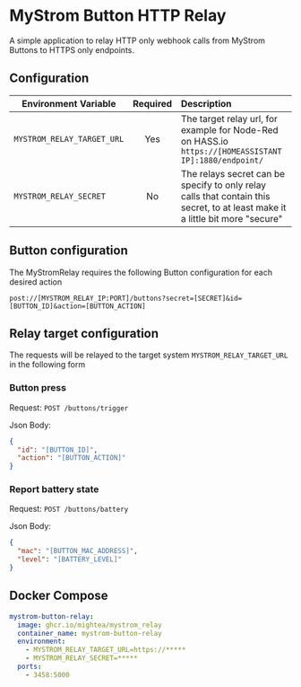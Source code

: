 # MyStrom Button HTTP Relay

A simple application to relay HTTP only webhook calls from MyStrom Buttons to HTTPS only endpoints.

## Configuration

| Environment Variable       | Required | Description                                                                                                                   |
| -------------------------- | :------: | :---------------------------------------------------------------------------------------------------------------------------- |
| `MYSTROM_RELAY_TARGET_URL` |   Yes    | The target relay url, for example for Node-Red on HASS.io `https://[HOMEASSISTANT IP]:1880/endpoint/`                         |
| `MYSTROM_RELAY_SECRET`     |    No    | The relays secret can be specify to only relay calls that contain this secret, to at least make it a little bit more "secure" |

## Button configuration

The MyStromRelay requires the following Button configuration for each desired action

```
post://[MYSTROM_RELAY_IP:PORT]/buttons?secret=[SECRET]&id=[BUTTON_ID]&action=[BUTTON_ACTION]
```

## Relay target configuration

The requests will be relayed to the target system `MYSTROM_RELAY_TARGET_URL` in the following form

### Button press

Request:
`POST /buttons/trigger`

Json Body:

```json
{
  "id": "[BUTTON_ID]",
  "action": "[BUTTON_ACTION]"
}
```

### Report battery state

Request:
`POST /buttons/battery`

Json Body:

```json
{
  "mac": "[BUTTON_MAC_ADDRESS]",
  "level": "[BATTERY_LEVEL]"
}
```

## Docker Compose

```yaml
mystrom-button-relay:
  image: ghcr.io/mightea/mystrom_relay
  container_name: mystrom-button-relay
  environment:
    - MYSTROM_RELAY_TARGET_URL=https://*****
    - MYSTROM_RELAY_SECRET=*****
  ports:
    - 3458:5000
```
